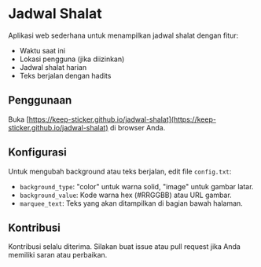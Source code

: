 # Jadwal Shalat

Aplikasi web sederhana untuk menampilkan jadwal shalat dengan fitur:
- Waktu saat ini
- Lokasi pengguna (jika diizinkan)
- Jadwal shalat harian
- Teks berjalan dengan hadits

## Penggunaan

Buka [https://keep-sticker.github.io/jadwal-shalat](https://keep-sticker.github.io/jadwal-shalat) di browser Anda.

## Konfigurasi

Untuk mengubah background atau teks berjalan, edit file `config.txt`:
- `background_type`: "color" untuk warna solid, "image" untuk gambar latar.
- `background_value`: Kode warna hex (#RRGGBB) atau URL gambar.
- `marquee_text`: Teks yang akan ditampilkan di bagian bawah halaman.

## Kontribusi

Kontribusi selalu diterima. Silakan buat issue atau pull request jika Anda memiliki saran atau perbaikan.
